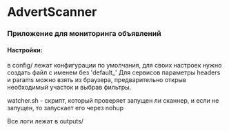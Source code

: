 # AdvertScanner

### Приложение для мониторинга объявлений

#### Настройки: 
в config/ лежат конфигурации по умолчания, для своих настроек нужно создать файл с именем без 'default_'
Для сервисов параметры headers и params можно взять из браузера, предварительно открыв необходимый участок и выбрав фильтры.

watcher.sh - скрипт, который проверяет запущен ли сканнер, и если не запущен, то запускает его через nohup

Все логи лежат в outputs/

